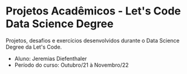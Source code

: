 # Projetos Acadêmicos - Let's Code Data Science Degree

Projetos, desafios e exercícios desenvolvidos durante o Data Science Degree da Let's Code.

 - Aluno: Jeremias Diefenthaler
 - Período do curso: Outubro/21 à Novembro/22